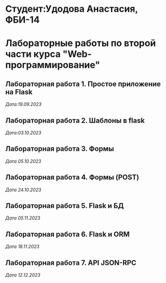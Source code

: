 # Студент:Удодова Анастасия, ФБИ-14

# Лабораторные работы по второй части курса "Web-программирование"

## Лабораторная работа 1. Простое приложение на Flask

*Дата:19.09.2023*

## Лабораторная работа 2. Шаблоны в flask

*Дата:03.10.2023*

## Лабораторная работа 3. Формы

*Дата 05.10.2023*

## Лабораторная работа 4. Формы (POST)

*Дата 24.10.2023*

## Лабораторная работа 5. Flask и БД

*Дата 05.11.2023*

## Лабораторная работа 6. Flask и ORM

*Дата 18.11.2023*

## Лабораторная работа 7. API JSON-RPC

*Дата 12.12.2023*
